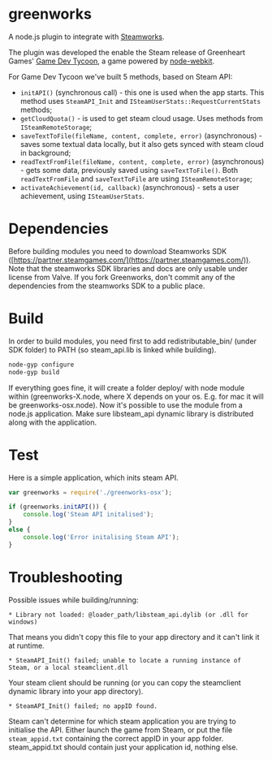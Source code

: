 greenworks
===

A node.js plugin to integrate with [Steamworks](http://www.steampowered.com/steamworks/).

The plugin was developed the enable the Steam release of Greenheart Games' [Game Dev Tycoon](http://www.greenheartgames.com/app/game-dev-tycoon/), a game powered by [node-webkit](https://github.com/rogerwang/node-webkit).

For Game Dev Tycoon we've built 5 methods, based on Steam API:
- `initAPI()` (synchronous call) - this one is used when the app starts. This method uses `SteamAPI_Init` and `ISteamUserStats::RequestCurrentStats` methods;
- `getCloudQuota()` - is used to get steam cloud usage. Uses methods from `ISteamRemoteStorage`;
- `saveTextToFile(fileName, content, complete, error)` (asynchronous) - saves some textual data locally, but it also gets synced with steam cloud in background;
- `readTextFromFile(fileName, content, complete, error)` (asynchronous) - gets some data, previously saved using `saveTextToFile()`. Both `readTextFromFile` and `saveTextToFile` are using `ISteamRemoteStorage`;
- `activateAchievement(id, callback)` (asynchronous) - sets a user achievement, using `ISteamUserStats`.

Dependencies
===
Before building modules you need to download Steamworks SDK ([https://partner.steamgames.com/](https://partner.steamgames.com/)).
Note that the steamworks SDK libraries and docs are only usable under license from Valve. If you fork Greenworks, don't commit any of the dependencies from the steamworks SDK to a public place.

Build
===
In order to build modules, you need first to add redistributable_bin/ (under SDK folder) to PATH (so steam_api.lib is linked while building).

```sh
node-gyp configure
node-gyp build
```

If everything goes fine, it will create a folder deploy/ with node module within (greenworks-X.node, where X depends on your os. E.g. for mac it will be greenworks-osx.node). Now it's possible to use the module from a node.js application. Make sure libsteam_api dynamic library is distributed along with the application.

Test
===
Here is a simple application, which inits steam API. 
```javascript
var greenworks = require('./greenworks-osx');

if (greenworks.initAPI()) {
    console.log('Steam API initalised');
}
else {
	console.log('Error initalising Steam API');
}
```

Troubleshooting
===
Possible issues while building/running:

    * Library not loaded: @loader_path/libsteam_api.dylib (or .dll for windows)
That means you didn't copy this file to your app directory and it can't link it at runtime.

    * SteamAPI_Init() failed; unable to locate a running instance of Steam, or a local steamclient.dll
Your steam client should be running (or you can copy the steamclient dynamic library into your app directory).
    
    * SteamAPI_Init() failed; no appID found.
Steam can't determine for which steam application you are trying to initialise the API. Either launch the game from Steam, or put the file `steam_appid.txt` containing the correct appID in your app folder. steam_appid.txt should contain just your application id, nothing else.
